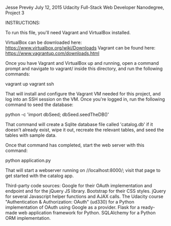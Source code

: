Jesse Prevéy
July 12, 2015
Udacity Full-Stack Web Developer Nanodegree, Project 3

INSTRUCTIONS:

To run this file, you'll need Vagrant and VirtualBox installed.

VirtualBox can be downloaded here: https://www.virtualbox.org/wiki/Downloads
Vagrant can be found here: https://www.vagrantup.com/downloads.html

Once you have Vagrant and VirtualBox up and running, open a command prompt and 
navigate to vagrant/ inside this directory, and run the following commands:

vagrant up
vagrant ssh

That will install and configure the Vagrant VM needed for this project, and log 
into an SSH session on the VM.  Once you're logged in, run the following
command to seed the database:

python -c 'import dbSeed; dbSeed.seedTheDB()'

That command will create a Sqlite database file called 'catalog.db' if it 
doesn't already exist, wipe it out, recreate the relevant tables, and seed the
tables with sample data.

Once that command has completed, start the web server with this command:

python application.py

That will start a webserver running on //localhost:8000/; visit that page to 
get started with the catalog app.


Third-party code sources:
	Google for their OAuth implementation and endpoint and for the jQuery JS library.
	Bootstrap for their CSS styles.
	jQuery for several Javascript helper functions and AJAX calls.
	The Udacity course "Authentication & Authorization: OAuth" (ud330) for a Python implementation of OAuth using Google as a provider.
	Flask for a ready-made web application framework for Python.
	SQLAlchemy for a Python ORM implementation.